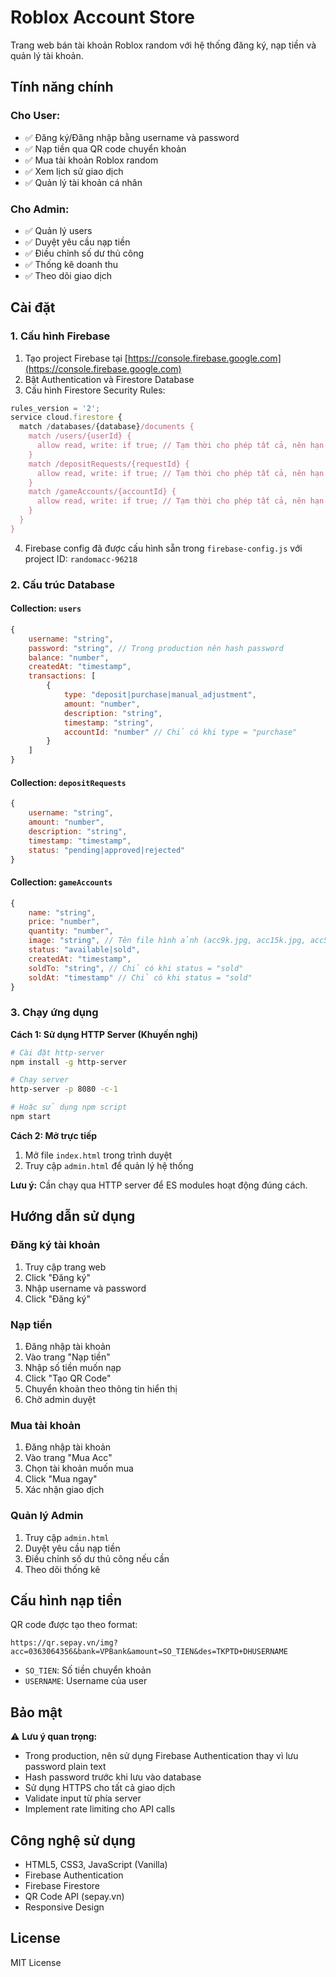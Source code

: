 # Roblox Account Store

Trang web bán tài khoản Roblox random với hệ thống đăng ký, nạp tiền và quản lý tài khoản.

## Tính năng chính

### Cho User:
- ✅ Đăng ký/Đăng nhập bằng username và password
- ✅ Nạp tiền qua QR code chuyển khoản
- ✅ Mua tài khoản Roblox random
- ✅ Xem lịch sử giao dịch
- ✅ Quản lý tài khoản cá nhân

### Cho Admin:
- ✅ Quản lý users
- ✅ Duyệt yêu cầu nạp tiền
- ✅ Điều chỉnh số dư thủ công
- ✅ Thống kê doanh thu
- ✅ Theo dõi giao dịch

## Cài đặt

### 1. Cấu hình Firebase

1. Tạo project Firebase tại [https://console.firebase.google.com](https://console.firebase.google.com)
2. Bật Authentication và Firestore Database
3. Cấu hình Firestore Security Rules:

```javascript
rules_version = '2';
service cloud.firestore {
  match /databases/{database}/documents {
    match /users/{userId} {
      allow read, write: if true; // Tạm thời cho phép tất cả, nên hạn chế trong production
    }
    match /depositRequests/{requestId} {
      allow read, write: if true; // Tạm thời cho phép tất cả, nên hạn chế trong production
    }
    match /gameAccounts/{accountId} {
      allow read, write: if true; // Tạm thời cho phép tất cả, nên hạn chế trong production
    }
  }
}
```

4. Firebase config đã được cấu hình sẵn trong `firebase-config.js` với project ID: `randomacc-96218`

### 2. Cấu trúc Database

#### Collection: `users`
```javascript
{
    username: "string",
    password: "string", // Trong production nên hash password
    balance: "number",
    createdAt: "timestamp",
    transactions: [
        {
            type: "deposit|purchase|manual_adjustment",
            amount: "number",
            description: "string",
            timestamp: "string",
            accountId: "number" // Chỉ có khi type = "purchase"
        }
    ]
}
```

#### Collection: `depositRequests`
```javascript
{
    username: "string",
    amount: "number",
    description: "string",
    timestamp: "timestamp",
    status: "pending|approved|rejected"
}
```

#### Collection: `gameAccounts`
```javascript
{
    name: "string",
    price: "number",
    quantity: "number",
    image: "string", // Tên file hình ảnh (acc9k.jpg, acc15k.jpg, acc55k.jpg)
    status: "available|sold",
    createdAt: "timestamp",
    soldTo: "string", // Chỉ có khi status = "sold"
    soldAt: "timestamp" // Chỉ có khi status = "sold"
}
```

### 3. Chạy ứng dụng

**Cách 1: Sử dụng HTTP Server (Khuyến nghị)**
```bash
# Cài đặt http-server
npm install -g http-server

# Chạy server
http-server -p 8080 -c-1

# Hoặc sử dụng npm script
npm start
```

**Cách 2: Mở trực tiếp**
1. Mở file `index.html` trong trình duyệt
2. Truy cập `admin.html` để quản lý hệ thống

**Lưu ý:** Cần chạy qua HTTP server để ES modules hoạt động đúng cách.

## Hướng dẫn sử dụng

### Đăng ký tài khoản
1. Truy cập trang web
2. Click "Đăng ký"
3. Nhập username và password
4. Click "Đăng ký"

### Nạp tiền
1. Đăng nhập tài khoản
2. Vào trang "Nạp tiền"
3. Nhập số tiền muốn nạp
4. Click "Tạo QR Code"
5. Chuyển khoản theo thông tin hiển thị
6. Chờ admin duyệt

### Mua tài khoản
1. Đăng nhập tài khoản
2. Vào trang "Mua Acc"
3. Chọn tài khoản muốn mua
4. Click "Mua ngay"
5. Xác nhận giao dịch

### Quản lý Admin
1. Truy cập `admin.html`
2. Duyệt yêu cầu nạp tiền
3. Điều chỉnh số dư thủ công nếu cần
4. Theo dõi thống kê

## Cấu hình nạp tiền

QR code được tạo theo format:
```
https://qr.sepay.vn/img?acc=0363064356&bank=VPBank&amount=SO_TIEN&des=TKPTD+DHUSERNAME
```

- `SO_TIEN`: Số tiền chuyển khoản
- `USERNAME`: Username của user

## Bảo mật

⚠️ **Lưu ý quan trọng:**
- Trong production, nên sử dụng Firebase Authentication thay vì lưu password plain text
- Hash password trước khi lưu vào database
- Sử dụng HTTPS cho tất cả giao dịch
- Validate input từ phía server
- Implement rate limiting cho API calls

## Công nghệ sử dụng

- HTML5, CSS3, JavaScript (Vanilla)
- Firebase Authentication
- Firebase Firestore
- QR Code API (sepay.vn)
- Responsive Design

## License

MIT License
